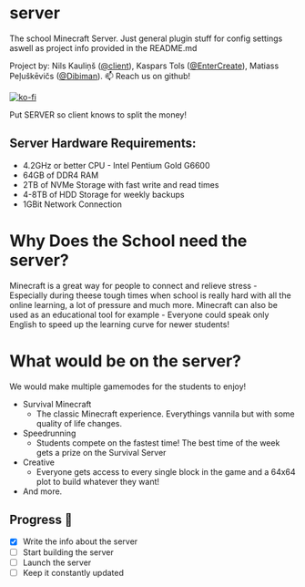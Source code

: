 # server

The school Minecraft Server.
Just general plugin stuff for config settings aswell as project info provided in the README.md

Project by: Nils Kauliņš ([@client](http://github.com/client)), Kaspars Tols ([@EnterCreate](http://github.com/EnterCreate)), Matiass Peļuškēvičs  ([@Dibiman](http://github.com/Dibiman)).
📫 Reach us on github! 

[![ko-fi](https://www.ko-fi.com/img/githubbutton_sm.svg)](https://ko-fi.com/Q5Q12WY9S)

Put SERVER so client knows to split the money!

## Server Hardware Requirements:
* 4.2GHz or better CPU - Intel Pentium Gold G6600
* 64GB of DDR4 RAM
* 2TB of NVMe Storage with fast write and read times
* 4-8TB of HDD Storage for weekly backups
* 1GBit Network Connection

# Why Does the School need the server?
Minecraft is a great way for people to connect and relieve stress - Especially during theese tough times when school is really hard with all the online learning, a lot of pressure and much more. Minecraft can also be used as an educational tool for example - Everyone could speak only English to speed up the learning curve for newer students!

# What would be on the server?
We would make multiple gamemodes for the students to enjoy!
* Survival Minecraft
  * The classic Minecraft experience. Everythings vannila but with some quality of life changes.
* Speedrunning
  * Students compete on the fastest time! The best time of the week gets a prize on the Survival Server
* Creative
  * Everyone gets access to every single block in the game and a 64x64 plot to build whatever they want!
* And more.

## Progress 🚧

- [x] Write the info about the server
- [ ] Start building the server
- [ ] Launch the server
- [ ] Keep it constantly updated
